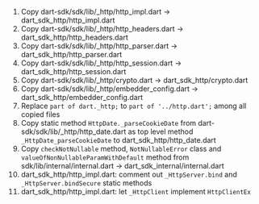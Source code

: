 1. Copy dart-sdk/sdk/lib/_http/http_impl.dart -> dart_sdk_http/http_impl.dart
2. Copy dart-sdk/sdk/lib/_http/http_headers.dart -> dart_sdk_http/http_headers.dart
3. Copy dart-sdk/sdk/lib/_http/http_parser.dart -> dart_sdk_http/http_parser.dart
4. Copy dart-sdk/sdk/lib/_http/http_session.dart -> dart_sdk_http/http_session.dart
5. Copy dart-sdk/sdk/lib/_http/crypto.dart -> dart_sdk_http/crypto.dart
6. Copy dart-sdk/sdk/lib/_http/embedder_config.dart -> dart_sdk_http/embedder_config.dart
7. Replace `part of dart._http;` to `part of '../http.dart';` among all copied files
8. Copy static method `HttpDate._parseCookieDate` from dart-sdk/sdk/lib/_http/http_date.dart as top level method `_HttpDate_parseCookieDate` to dart_sdk_http/http_date.dart
9. Copy `checkNotNullable` method, `NotNullableError` class and `valueOfNonNullableParamWithDefault` method from sdk/lib/internal/internal.dart -> dart_sdk_internal/internal.dart
10. dart_sdk_http/http_impl.dart: comment out `_HttpServer.bind` and `_HttpServer.bindSecure` static methods
11. dart_sdk_http/http_impl.dart: let `_HttpClient` implement `HttpClientEx`